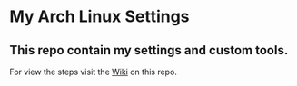 # My Arch Linux Settings

## This repo contain my settings and custom tools.

For view the steps visit the [Wiki](https://github.com/JuanToledoCol/.dotfiles/wiki) on this repo.
